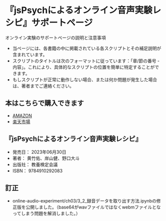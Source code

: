 # 『jsPsychによるオンライン音声実験レシピ』サポートページ

オンライン実験のサポートページの説明と注意事項

- 当ページには、各書籍の中に掲載されている各スクリプトとその補足説明が含まれています。
- スクリプトのタイトルは次のフォーマットに従っています：「章/節の番号 - 内容」。これにより、具体的なスクリプトの位置を簡単に特定することができます。
- もしスクリプトが正常に動作しない場合、または何か問題が発生した場合は、著者までご連絡ください。

## 本はこちらで購入できます
- <a href="https://www.amazon.co.jp/jsPsych%E3%81%AB%E3%82%88%E3%82%8B%E3%82%AA%E3%83%B3%E3%83%A9%E3%82%A4%E3%83%B3%E9%9F%B3%E5%A3%B0%E5%AE%9F%E9%A8%93%E3%83%AC%E3%82%B7%E3%83%94-%E9%BB%84%E7%AB%B9%E4%BD%91/dp/491029208X/ref=sr_1_1?__mk_ja_JP=%E3%82%AB%E3%82%BF%E3%82%AB%E3%83%8A&crid=13M413F8A409J&keywords=jspsych&qid=1687609576&sprefix=jspsych%2Caps%2C261&sr=8-1)https://www.amazon.co.jp/jsPsych%E3%81%AB%E3%82%88%E3%82%8B%E3%82%AA%E3%83%B3%E3%83%A9%E3%82%A4%E3%83%B3%E9%9F%B3%E5%A3%B0%E5%AE%9F%E9%A8%93%E3%83%AC%E3%82%B7%E3%83%94-%E9%BB%84%E7%AB%B9%E4%BD%91/dp/491029208X/ref=sr_1_1?__mk_ja_JP=%E3%82%AB%E3%82%BF%E3%82%AB%E3%83%8A&crid=13M413F8A409J&keywords=jspsych&qid=1687609576&sprefix=jspsych%2Caps%2C261&sr=8-1" target="_blank" rel="noopener noreferrer">AMAZON</a>
- <a href="https://books.rakuten.co.jp/rb/17533454/?variantId=17533454">楽天市場</a>

## 『jsPsychによるオンライン音声実験レシピ』
- 発売日： 2023年06月30日
- 著者： 黄竹佑、岸山健、野口大斗
- 出版社： 教養検定会議
- ISBN： 9784910292083

## 訂正
- online-audio-experiment/ch03/3_2_録音データを取り出す方法.ipynbの修正版を公開しました。（base64がwavファイルではなくwebmファイルとなってしまう問題を解消しました。）
